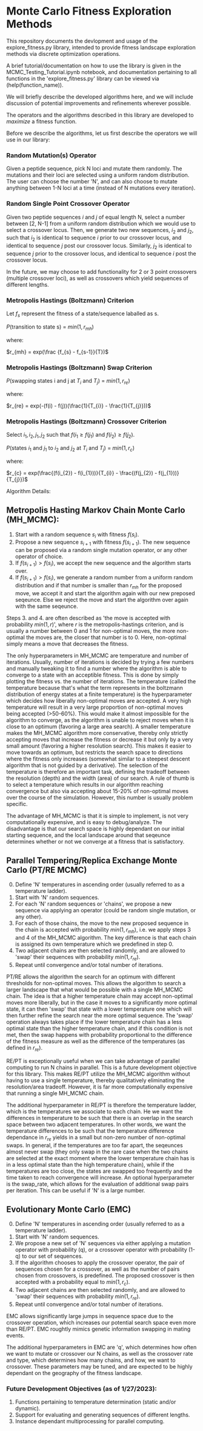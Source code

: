 # Monte Carlo Fitness Exploration Methods

This repository documents the devlopment and usage of the explore_fitness.py library, intended to provide fitness landscape exploration methods via discrete optimization operations. 

A brief tutorial/documentation on how to use the library is given in the MCMC_Testing_Tutorial.ipynb notebook, and documentation pertaining to all functions in the 'explore_fitness.py' library can be viewed via (help(function_name)). 

We will briefly describe the developed algorithms here, and we will include discussion of potential improvements and refinements wherever possible. 

The operators and the algorithms described in this library are developed to *maximize* a fitness function. 

Before we describe the algorithms, let us first describe the operators we will use in our library:

### Random Mutation(s) Operator

Given a peptide sequence, pick N loci and mutate them randomly. The mutations and their loci are selected using a uniform random distribution. The user can choose the number 'N', and can also choose to mutate anything between 1-N loci at a time (instead of N mutations every iteration). 

### Random Single Point Crossover Operator 

Given two peptide sequences $i$ and $j$ of equal length N, select a number between [2, N-1] from a uniform random distribution which we would use to select a crossover locus. Then, we generate two new sequences, $i_{2}$ and $j_{2}$, such that $i_{2}$ is identical to sequence $i$ prior to our crossover locus, and identical to sequence $j$ post our crossover locus. Similarly, $j_{2}$ is identical to sequence $j$ prior to the crossover locus, and identical to sequence $i$ post the crossover locus. 

In the future, we may choose to add functionality for 2 or 3 point crossovers (multiple crossover loci), as well as crossovers which yield sequences of different lengths. 

### Metropolis Hastings (Boltzmann) Criterion

Let $f_{s}$ represent the fitness of a state/sequence laballed as s. 

$P$(transition to state s) = $min(1, r_{mh})$

where: 

$r_{mh} = exp(\frac {f_{s} - f_{s-1}}{T})$  

### Metropolis Hastings (Boltzmann) Swap Criterion 

$P$(swapping states i and j at $T_{i}$ and $T_{j}$) = $min(1, r_{re})$

where: 

$r_{re} = exp(-(f(i) - f(j))(\frac{1}{T_{i}} - \frac{1}{T_{j}}))$  

### Metropolis Hastings (Boltzmann) Crossover Criterion

Select $i_{1}, i_{2}, j_{1}, j_{2}$ such that $f(i_{1} \geq f(j_{1})$ and $f(i_{2}) \geq f(j_{2})$.

$P$(states $i_{1}$ and $j_{1}$ to $i_{2}$ and $j_{2}$ at $T_{i}$ and $T_{j}$) = $min(1, r_{c})$

where: 

$r_{c} = exp(\frac{(f(i_{2}) - f(i_{1}))}{T_{i}} - \frac{(f(j_{2}) - f(j_{1}))}{T_{j}})$  

Algorithm Details: 

## Metropolis Hasting Markov Chain Monte Carlo (MH_MCMC): 

1. Start with a random sequence $s_{i}$ with fitness $f(s_{i})$. 
2. Propose a new sequence $s_{i + 1}$ with fitness $f(s_{i + 1})$. The new sequence can be proposed via a random single mutation operator, or any other operator of choice. 
3. If $f(s_{i + 1}) > f(s_{i})$, we accept the new sequence and the algorithm starts over. 
4. If $f(s_{i + 1}) > f(s_{i})$, we generate a random number from a uniform random distribution and if that number is smaller than $r_{mh}$ for the proposed move, we accept it and start the algorithm again with our new preposed seqeunce. Else we reject the move and start the algorithm over again with the same seqeunce. 

Steps 3. and 4. are often described as 'the move is accepted with probability $min(1,r)$', where $r$ is the metropolis-hastings criterion, and is usually a number between 0 and 1 for non-optimal moves, the more non-optimal the moves are, the closer that number is to 0. Here, non-optimal simply means a move that decreases the fitness.  

The only hyperparameters in MH_MCMC are temperature and number of iterations. Usually, number of iterations is decided by trying a few numbers and manually tweaking it to find a number where the algorithm is able to converge to a state with an acceptible fitness. This is done by simply plotting the fitness vs. the number of iterations. The temperature (called the temperature because that's what the term represents in the boltzmann distribution of energy states at a finite temperature) is the hyperparameter which decides how liberally non-optimal moves are accepted. A very high temperature will result in a very large proportion of non-optimal moves being accepted (>50-60%). This would make it almost impossible for the algorithm to converge, as the algorithm is unable to reject moves when it is close to an optimum (favoring a large area search). A smaller temperature makes the MH_MCMC algorithm more conservative, thereby only strictly accepting moves that increase the fitness or decrease it but only by a very small amount (favoring a higher resolution search). This makes it easier to move towards an optimum, but restricts the search space to directions where the fitness only increases (somewhat similar to a steepest descent algorithm that is not guided by a derivative). The selection of the temperature is therefore an important task, defining the tradeoff between the resolution (depth) and the width (area) of our search. A rule of thumb is to select a temperature which results in our algorithm reaching convergence but also via accepting about 15-20% of non-optimal moves over the course of the simulation. However, this number is usually problem specific. 

The advantage of MH_MCMC is that it is simple to implement, is not very computationally expensive, and is easy to debug/analyze. The disadvantage is that our search space is highly dependant on our initial starting sequence, and the local landscape around that seqeunce determines whether or not we converge at a fitness that is satisfactory.

## Parallel Tempering/Replica Exchange Monte Carlo (PT/RE MCMC)

0. Define 'N' temperatures in ascending order (usually referred to as a temperature ladder). 
1. Start with 'N' random sequences. 
2. For each 'N' random sequences or 'chains', we propose a new sequence via applying an operator (could be random single mutation, or any other). 
3. For each of those chains, the move to the new proposed sequence in the chain is accepted with probability $min(1,r_{mh})$, i.e. we apply steps 3 and 4 of the MH_MCMC algorithm. The key difference is that each chain is assigned its own temperature which we predefined in step 0.  
4. Two adjacent chains are then selected randomly, and are allowed to 'swap' their sequences with probability $min(1,r_{re})$. 
5. Repeat until convergence and/or total number of iterations. 

PT/RE allows the algorithm the search for an optimum with different thresholds for non-optimal moves. This allows the algorithm to search a larger landscape that what would be possible with a single MH_MCMC chain. The idea is that a higher temperature chain may accept non-optimal moves more liberally, but in the case it moves to a significantly more optimal state, it can then 'swap' that state with a lower temperature one which will then further refine the search near the more optimal sequence. The 'swap' operation always takes place if the lower temperature chain has a less optimal state than the higher temperature chain, and if this condition is not met, then the swap happens with probability proportional to the difference of the fitness measure as well as the difference of the temperatures (as defined in $r_{re}$).

RE/PT is exceptionally useful when we can take advantage of parallel computing to run N chains in parallel. This is a future development objective for this library. This makes RE/PT utilize the MH_MCMC algorithm without having to use a single temperature, thereby qualitatively eliminating the resolution/area tradeoff. However, it is far more computationally expensive that running a single MH_MCMC chain.

The additional hyperparameter in RE/PT is therefore the temperature ladder, which is the temperatures we associate to each chain. He we want the differences in temperature to be such that there is an overlap in the search space between two adjacent temperatures. In other words, we want the temperature differences to be such that the temperature difference dependance in $r_{re}$ yields in a small but non-zero number of non-optimal swaps. In general, if the temperatures are too far apart, the seqeunces almost never swap (they only swap in the rare case when the two chains are selected at the exact moment where the lower temperature chain has is in a less optimal state than the high temperature chain), while if the temperatures are too close, the states are swapped too frequently and the time taken to reach convergence will increase. An optional hyperparameter is the swap_rate, which allows for the evaluation of additional swap pairs per iteration. This can be useful if 'N' is a large number.

## Evolutionary Monte Carlo (EMC)

0. Define 'N' temperatures in ascending order (usually referred to as a temperature ladder). 
1. Start with 'N' random sequences. 
2. We propose a new set of 'N' sequences via either applying a mutation operator with probability (q), or a crossover operator with probability (1-q) to our set of sequences. 
3. If the algorithm chooses to apply the crossover operator, the pair of sequences chosen for a crossover, as well as the number of pairs chosen from crossovers, is predefined. The proposed crossover is then accepted with a probability equal to $min(1, r_{c})$. 
4. Two adjacent chains are then selected randomly, and are allowed to 'swap' their sequences with probability $min(1,r_{re})$. 
5. Repeat until convergence and/or total number of iterations. 

EMC allows significantly large jumps in sequence space due to the crossover operation, which increases our potential search space even more than RE/PT. EMC roughtly mimics genetic information swapping in mating events. 

The additional hyperparameters in EMC are 'q', which determines how often we want to mutate or crossover our N chains, as well as the crossover rate and type, which determines how many chains, and how, we want to crossover. These parameters may be tuned, and are expected to be highly dependant on the geography of the fitness landscape.   

### Future Development Objectives (as of 1/27/2023): 

1. Functions pertaining to temperature determination (static and/or dynamic). 
2. Support for evaluating and generating sequences of different lengths. 
3. Instance dependant multiprocessing for parallel computing. 

